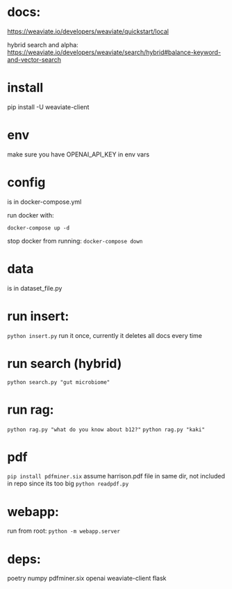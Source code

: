 # docs:
https://weaviate.io/developers/weaviate/quickstart/local

hybrid search and alpha:
https://weaviate.io/developers/weaviate/search/hybrid#balance-keyword-and-vector-search


# install
pip install -U weaviate-client

# env
make sure you have OPENAI_API_KEY in env vars

# config
is in docker-compose.yml

run docker with:
```
docker-compose up -d
```

stop docker from running:
`docker-compose down`

# data
is in dataset_file.py

# run insert:
`python insert.py`
run it once, currently it deletes all docs every time

# run search (hybrid)
`python search.py "gut microbiome"`

# run rag:
`python rag.py "what do you know about b12?"`
`python rag.py "kaki"`

# pdf
`pip install pdfminer.six`
assume harrison.pdf file in same dir, not included in repo since its too big
`python readpdf.py`

# webapp:
 run from root:
 `python -m webapp.server`

 # deps:
 poetry
 numpy
 pdfminer.six
 openai
 weaviate-client
 flask